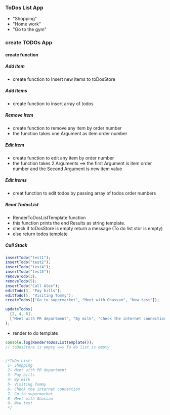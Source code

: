 ### ToDos List App

* "Shopping"
* "Home work"
* "Go to the gym"

### create TODOs App

#### create function
##### Add item
* create function to Insert new items to toDosStore

##### Add Items
* create function to insert array of todos

##### Remove Item
* create function to remove any item by order number
* the function takes one Argument as item order number

##### Edit Item
* create function to edit any item by order number
* the function takes 2 Arguments ==> the first Argument is item order number and the Second Argument is new item value

##### Edit Items
* creat function to edit todos by passing array of todos order numbers 

##### Read TodosList
* RenderToDosListTemplate function
* this function prints the end Results as string template.
* check if toDosStore is empty return a message (To do list stor is empty)
* else return todos template


##### Call Stack
```js
insertTodo("test1");
insertTodo("test2");
insertTodo("test4");
insertTodo("test5");
removeTodo(3);
removeTodo(5);
insertTodo("Call Alex");
editTodo(3, "Pay bills");
editTodo(5, "Visiting Tommy");
createTodos(["Go to supermarket", "Meet with Ghassan", "New test"]);

updateTodos(
  [2, 4, 6],
  ["Meet with PR department", "By milk", "Check the internet connection"]
);
```

* render to do template
```js
console.log(RenderToDosListTemplate());
// toDosStore is empty ==> To do list is empty


/*ToDo List: 
 1- Shopping 
 2- Meet with PR department 
 3- Pay bills 
 4- By milk 
 5- Visiting Tommy 
 6- Check the internet connection 
 7- Go to supermarket 
 8- Meet with Ghassan 
 9- New test
 */
```

